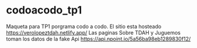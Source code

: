 # codoacodo_tp1
Maqueta para TP1 porgrama codo a codo. 
El sitio esta hosteado https://verolopeztdah.netlify.app/
Las paginas Sobre TDAH y Juguemos toman los datos de la fake Api https://api.npoint.io/5a56ba98eb1289830f12/

